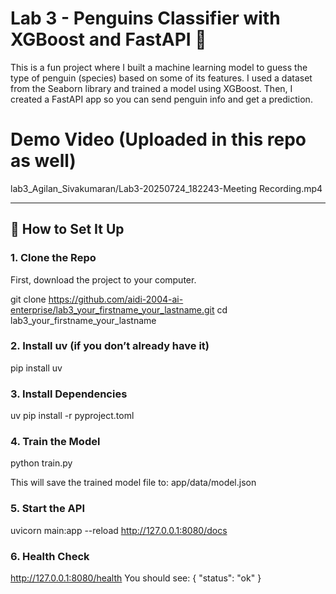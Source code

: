 # Lab 3 - Penguins Classifier with XGBoost and FastAPI 🐧

This is a fun project where I built a machine learning model to guess the type of penguin (species) based on some of its features. I used a dataset from the Seaborn library and trained a model using XGBoost. Then, I created a FastAPI app so you can send penguin info and get a prediction.

# Demo Video (Uploaded in this repo as well)
lab3_Agilan_Sivakumaran/Lab3-20250724_182243-Meeting Recording.mp4

---

## 🔧 How to Set It Up

### 1. Clone the Repo
First, download the project to your computer.

git clone https://github.com/aidi-2004-ai-enterprise/lab3_your_firstname_your_lastname.git
cd lab3_your_firstname_your_lastname

### 2. Install uv (if you don’t already have it)
pip install uv

### 3. Install Dependencies
uv pip install -r pyproject.toml

### 4. Train the Model
python train.py

This will save the trained model file to:
app/data/model.json

### 5. Start the API
uvicorn main:app --reload
http://127.0.0.1:8080/docs

### 6. Health Check
http://127.0.0.1:8080/health
You should see: { "status": "ok" }

